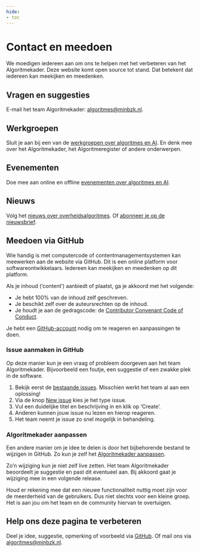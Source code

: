 ```yaml
---
hide:
- toc
---
```


# Contact en meedoen

We moedigen iedereen aan om ons te helpen met het verbeteren van het Algoritmekader. Deze website komt open source tot stand. Dat betekent dat iedereen kan meekijken en meedenken.

## Vragen en suggesties
E-mail het team Algoritmekader: [algoritmes@minbzk.nl](mailto:algoritmes@minbzk.nl).

## Werkgroepen
Sluit je aan bij een van de [werkgroepen over algoritmes en AI](https://aienalgoritmes.pleio.nl/groups). En denk mee over het Algoritmekader, het Algoritmeregister of andere onderwerpen.

## Evenementen
Doe mee aan online en offline [evenementen over algoritmes en AI](https://aienalgoritmes.pleio.nl/events).

## Nieuws
Volg het [nieuws over overheidsalgoritmes](https://aienalgoritmes.pleio.nl/news). Of [abonneer je op de nieuwsbrief](https://algoritmeregister.email-provider.eu/memberforms/subscribe/standalone/form/?a=1pjwwoyxrs&l=vdfr1sbovb).

## Meedoen via GitHub
Wie handig is met computercode of contentmanagementsystemen kan meewerken aan de website via GitHub. Dit is een online platform voor softwareontwikkelaars. Iedereen kan meekijken en meedenken op dit platform.

Als je inhoud (‘content’) aanbiedt of plaatst, ga je akkoord met het volgende:
- Je hebt 100% van de inhoud zelf geschreven.
- Je beschikt zelf over de auteursrechten op de inhoud.
- Je houdt je aan de gedragscode: de [Contributor Convenant Code of Conduct](https://github.com/MinBZK/Algoritmekader?tab=coc-ov-file#readme).

Je hebt een [GitHub-account](https://github.com/signup) nodig om te reageren en aanpassingen te doen.

### Issue aanmaken in GitHub

Op deze manier kun je een vraag of probleem doorgeven aan het team Algoritmekader. Bijvoorbeeld een foutje, een suggestie of een zwakke plek in de software.
1. Bekijk eerst de [bestaande issues](https://github.com/MinBZK/Algoritmekader/issues). Misschien werkt het team al aan een oplossing!
2. Via de knop [New issue](https://github.com/MinBZK/Algoritmekader/issues) kies je het type issue.
3. Vul een duidelijke titel en beschrijving in en klik op ‘Create’.
4. Anderen kunnen jouw issue nu lezen en hierop reageren.
5. Het team neemt je issue zo snel mogelijk in behandeling.

### Algoritmekader aanpassen
Een andere manier om je idee te delen is door het bijbehorende bestand te wijzigen in GitHub. Zo kun je zelf het [Algoritmekader aanpassen](https://github.com/MinBZK/Algoritmekader/wiki/Aanpassen-van-het-Algoritmekader).

Zo’n wijziging kun je niet zelf live zetten. Het team Algoritmekader beoordeelt je suggestie en past dit eventueel aan. Bij akkoord gaat je wijziging mee in een volgende release.

Houd er rekening mee dat een nieuwe functionaliteit nuttig moet zijn voor de meerderheid van de gebruikers. Dus niet slechts voor een kleine groep. Het is aan jou om het team en de community hiervan te overtuigen.

## Help ons deze pagina te verbeteren
Deel je idee, suggestie, opmerking of voorbeeld via [GitHub](https://github.com/MinBZK/Algoritmekader/issues/new/choose). Of mail ons via [algoritmes@minbzk.nl](mailto:algoritmes@minbzk.nl).